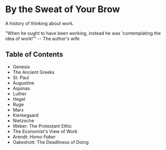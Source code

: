 # By the Sweat of Your Brow

A history of thinking about work.

"When he ought to have been working, instead he was 'contemplating the idea of
work!'" -- The author's wife

## Table of Contents

- Genesis
- The Ancient Greeks
- St. Paul
- Augustine
- Aquinas
- Luther
- Hegel
- Ruge
- Marx
- Kierkegaard
- Nietzsche
- Weber: The Protestant Ethic
- The Economist's View of Work
- Arendt: *Homo Faber*
- Oakeshott: The Deadliness of Doing

